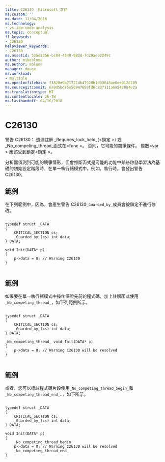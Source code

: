 ```yaml
---
title: C26130 |Microsoft 文件
ms.custom: ''
ms.date: 11/04/2016
ms.technology:
- vs-ide-code-analysis
ms.topic: conceptual
f1_keywords:
- C26130
helpviewer_keywords:
- C26130
ms.assetid: 535e2356-bc84-4549-983d-7d29aee2249c
author: mikeblome
ms.author: mblome
manager: douge
ms.workload:
- multiple
ms.openlocfilehash: f3820e9b717274b47928b1d33648ae6ee3128789
ms.sourcegitcommit: 6a9d5bd75e50947659fd6c837111a6a547884e2a
ms.translationtype: MT
ms.contentlocale: zh-TW
ms.lasthandoff: 04/16/2018
---
```

# <a name="c26130"></a>C26130
警告 C26130： 遺漏註解 _Requires_lock_held\_(\<鎖定 >) 或 _No_competing_thread\_函式在\<func >。 否則，它可能的競爭條件。 變數\<var > 應該受到鎖定\<鎖定 >。  
  
 分析器偵測到可能的競爭情形，但會推斷函式是可能的功能中某些啟發學習法為基礎的初始設定階段時，在單一執行緒模式中，例如，執行時，會發出警告 C26130。  
  
## <a name="example"></a>範例  
 在下列範例中，因為，會產生警告 C26130`_Guarded_by_`成員會被鎖定不進行修改。  
  
```  
  
typedef struct _DATA   
{  
    CRITICAL_SECTION cs;  
    _Guarded_by_(cs) int data;  
} DATA;  
  
void Init(DATA* p)   
{  
    p->data = 0; // Warning C26130  
}  
  
```  
  
## <a name="example"></a>範例  
 如果要在單一執行緒模式中操作保證先前的程式碼，加上註解函式使用`_No_competing_thread_`，如下列範例所示。  
  
```  
  
typedef struct _DATA   
{  
    CRITICAL_SECTION cs;  
    _Guarded_by_(cs) int data;  
} DATA;  
  
_No_competing_thread_ void Init(DATA* p)   
{  
    p->data = 0; // Warning C26130 will be resolved  
}  
  
```  
  
## <a name="example"></a>範例  
 或者，您可以標註程式碼片段使用`_No_competing_thread_begin_`和`_No_competing_thread_end_`、，如下所示。  
  
```  
  
typedef struct _DATA   
{  
    CRITICAL_SECTION cs;  
    _Guarded_by_(cs) int data;  
} DATA;  
  
void Init(DATA* p)   
{  
    _No_competing_thread_begin_  
    p->data = 0; // Warning C26130 will be resolved  
    _No_competing_thread_end_  
}  
  
```